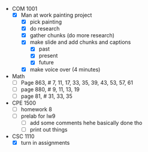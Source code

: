 - COM 1001
	- [x] Man at work painting project
		- [x] pick painting
		- [x] do research
		- [x] gather chunks (do more research)
		- [x] make slide and add chunks and captions
			- [x] past
			- [x] present
			- [x] future
		- [x] make voice over (4 minutes)
- Math
	- [ ] Page 863, # 7, 11, 17, 33, 35, 39, 43, 53, 57, 61
	- [ ] page 880, # 9, 11, 13, 19
	- [ ] page 81, # 31, 33, 35  
- CPE 1500
	- [ ] homework 8
	- [ ] prelab for lw9
		 - [ ] add some comments hehe
			 basically done tho
		- [ ] print out things
- CSC 1110
	- [x] turn in assignments
